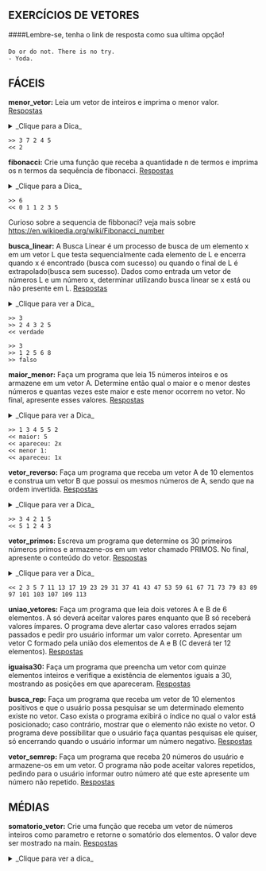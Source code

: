 ## EXERCÍCIOS DE VETORES

####Lembre-se, tenha o link de resposta como sua ultima opção!
####
```
Do or do not. There is no try.
- Yoda.
```

## FÁCEIS

**menor_vetor:** Leia um vetor de inteiros e imprima o menor valor.  
[Respostas](03_vetores/menor_vetor.md)
<details><summary>_Clique para a Dica_</summary>
```
	percorra o vetor usando uma variavel auxiliar para guardar o menor valor encontrado
	sempre que achar alguem menor atualize o valor da variavel auxiliar no final o menor
	valor estara armazenado na variavel auxilliar.
```
</details>

	>> 3 7 2 4 5
	<< 2


**fibonacci:** Crie uma função que receba a quantidade n de termos e imprima os n termos da sequência de fibonacci.
[Respostas](03_vetores/fibonacci.md)
<details><summary>_Clique para a Dica_</summary>
```
inicie as duas primeiras posicoes com 0, 1 respectivamente
depois é so fazer um loop somando a posicao vet[n-1] + vet[n-2] ate o enesimo termo
```
</details>

	>> 6
	<< 0 1 1 2 3 5

Curioso sobre a sequencia de fibbonaci? veja mais sobre https://en.wikipedia.org/wiki/Fibonacci_number

**busca_linear:** A Busca Linear é um processo de busca de um elemento x em um vetor L que testa sequencialmente cada elemento de L e encerra quando x é encontrado (busca com sucesso) ou quando o final de L é extrapolado(busca sem sucesso). Dados como
entrada um vetor de números L e um número x, determinar utilizando busca linear se x está ou não presente em L.
[Respostas](03_vetores/busca_linear.md)
<details><summary>_Clique para ver a Dica_</summary>
```
	leia o numero
	de i <- 0 ate n-1
		se v[i] = numero
		retorne verdade
	retorne falso
```
</details>

	>> 3
	>> 2 4 3 2 5
	<< verdade

	>> 3
	>> 1 2 5 6 8
	>> falso

**maior_menor:** Faça um programa que leia 15 números inteiros e os armazene em um vetor A. Determine então qual o maior e o menor destes números e quantas vezes este maior e este menor ocorrem no vetor. No final, apresente esses valores.
[Respostas](03_vetores/maior_menor.md)
<details><summary>_Clique para ver a Dica_</summary>
```
	uma das formas de fazer eh a seguinte
	faca menor = A[0], maior = A[0]
	percorra o vetor sempre que encontrar um valor menor que a variavel menor atualize a variavel
	da mesma forma para o maior, no final voce tera o maior e menor
	entao basta percorrer o vetor novamente contando o numero de vezes que cada uma delas aparece
```
</details>

	>> 1 3 4 5 5 2
	<< maior: 5
	<< apareceu: 2x
	<< menor 1:
	<< apareceu: 1x

**vetor_reverso:** Faça um programa que receba um vetor A de 10 elementos e construa um vetor B que possui os mesmos números de A, sendo que na ordem invertida.
[Respostas](03_vetores/vetor_reverso.md)
<details><summary>_Clique para ver a Dica_</summary>
```
	depois de preencher o vetor A faca
	de i <- 0 até n-1 faca
		B[i] = A[n-1-i]
```
</details>

	>> 3 4 2 1 5
	<< 5 1 2 4 3

**vetor_primos:** Escreva um programa que determine os 30 primeiros números primos e armazene-os em um vetor chamado PRIMOS. No final, apresente o conteúdo do vetor.
[Respostas](03_vetores/vetor_primos.md)
<details><summary>_Clique para ver a Dica_</summary>
```
	use uma funcao que determina se um numero eh primo
	se tiver duvidas com isto olhe esta resolucao que fizemos na secao de lacos [Resolucao eh_primo](02_lacos/eh_primo.md)
	depois disto basta fazer um laco indo de 2 ate 100 (ate la voce ja tera encontrado 30 primos)
	e sempre que encontra um numero primo atraves da funcao eh_primo adicione ao vetor, quando tiver 30 numeros pare o laco
```
</details>

	<< 2 3 5 7 11 13 17 19 23 29 31 37 41 43 47 53 59 61 67 71 73 79 83 89 97 101 103 107 109 113

**uniao_vetores:** Faça um programa que leia dois vetores A e B de 6 elementos. A só deverá aceitar valores pares enquanto que B só receberá valores ímpares. O programa deve alertar caso valores errados sejam passados e pedir pro usuário informar um valor correto. Apresentar um vetor C formado pela união dos elementos de A e B (C deverá ter 12 elementos).
[Respostas](03_vetores/uniao_vetores.md)

**iguaisa30:** Faça um programa que preencha um vetor com quinze elementos inteiros e verifique a existência de elementos iguais a 30, mostrando as posições em que apareceram.
[Respostas](03_vetores/iguaisa30.md)

**busca_rep:** Faça um programa que receba um vetor de 10 elementos positivos e que o usuário possa pesquisar se um determinado elemento existe no vetor. Caso exista o programa exibirá o índice no qual o valor está posicionado; caso contrário, mostrar que o elemento não existe no vetor. O programa deve possibilitar que o usuário faça quantas pesquisas ele quiser, só encerrando quando o usuário informar um número negativo.
[Respostas](03_vetores/busca_rep.md)

**vetor_semrep:** Faça um programa que receba 20 números do usuário e armazene-os em um vetor. O programa não pode aceitar valores repetidos, pedindo para o usuário informar outro número até que este apresente um número não repetido.
[Respostas](03_vetores/vetor_semrep.md)

## MÉDIAS

**somatorio_vetor:** Crie uma função que receba um vetor de números inteiros como parametro e retorne o somatório dos elementos. O valor deve ser mostrado na main.
[Respostas](03_vetores/somatorio_vetor.md)
<details><summary>_Clique para ver a dica_</summary>
```
	SOMATORIO(vetor, tamanho)
		para i <- 0 ate tamanho-1 faca
			somatotal = somatotal + vetor[i]

		retorne somatotal
```
</details>

	>> 5
	>> 5 10 15 20 30
	<< 80


**media_vetor:** Crie uma função que receba um vetor de números inteiros como parametro e retorne a media dos elementos.
O valor deve ser mostrado na main.
[Respostas](03_vetores/media_vetor.md)
<details><summary>_Clique para ver a dica_</summary>
```
	faca uso da funcao somatorio vista acima.
	depois disto é só dividir o somatorio pelo numero de elementos
```
</details>

	>> 4
	>> 2.0 5.0 2.5 2.5
	<< 3.0


**pares_menos_impares:** Crie uma funcao que recebar um vetor de inteiros como entrada e retorne a soma dos elementos pares subtraida da soma dos elementos impares.
O valor deve ser mostrado na main.
[Respostas](03_vetores/pares_menos_impares.md)
<details><summary>_Clique para ver a dica_</summary>
```
	SOMA_PARES(vetor, tamanho)
		para i <- 0 ate tamanho-1 faca
			se vetor[i] divido por 2 resta 0
				somapares = somapares + vetor[i]
			se nao
				somaimpares = somaimpares + vetor[i]
	retorne somapares - somaimpares

```
</details>

	>> 5
	>> 2 4 8 1 3
	<< 10

**rotacao_direita:** Crie a funcao que rotacione um vetor a direita, isso significa colocar seus elementos uma posição adiante com exceção do último elemento que é transferido para a primeira posição.
Depois de usar a função mostre o vetor na main.
[Respostas](03_vetores/rotacao_direita.md)

**uniao_vetores:** Faça um programa que preencha dois vetores A e B com 5 numeros inteiros cada e faça a união de A e B em um vetor C, tal que C não contem elementos repetidos.
[Respostas](03_vetores/uniao_semrep.md)
<details><summary>_Clique para ver a Dica_</summary>
```
	percorra o vetor A, e para cada elemento de A chame a funcao auxiliar busca linear passando como o parametro o vetor C, se a busca retornar sucesso é porque o elemento é repetido, caso contrario basta inserir o valor no final de C (para isso use um marcador que guardara o indice da ultima posicao)
	faca o mesmo procedimento para o vetor B.
```
</details>

	>> 1 2 3 4 5
	>> 1 2 3 6 2
	<< 1 2 3 4 5 6

	>> 1 2 3 4 4
	>> 1 1 1 2 3
	<< 1 2 3 4

**intersecao_vetores:** Faça um programa que preencha dois vetores A e B com 5 numeros inteiros cada e faça a interseção de A e B em um vetor C, note que não pode haver elementos repetidos no vetor C.
[Respostas](03_vetores/intersecao_semrep.md)
<details><summary>_Clique para ver a Dica_</summary>
```
	use uma variavel auxiliar para guardar onde deve se adicionar o proximo elemento no vetor C.
	use a busca_linear para facilitar.

	primeiro faca
		para i <- 0 ate 5 faca
			se busca_linear(B, A[i]) && !busca_linear(C, A[i]) = verdade faca
				C[marcador] = A[i]
				marcador++

	depois basta fazer o mesmo para o vetor B
		para i <- 0 ate 5 faca
			se busca_linear(A, B[i]) && !busca_linear(C, B[i]) = verdade faca
				C[marcador] = B[i]
				marcador++
```
</details>

	>> 1 2 3 4 5
	>> 5 4 3 9 9
	<< 3 4 5

**vetores_ordenados:** Faca um programa que receba dois vetores ordenados e faca um merge dos dois em um novo vetor C de forma que o vetor C continue ordenado.
[Respostas](03_vetores/vetores_ordenados.md)
<details><summary>_Clique para ver a Dica_</summary>
```
	use um marcador para o vetor A, outro para o vetor B.
	enquanto o vetor C nao for preenchido faca
		se marcador A = tamanho A (isto indica que o vetor A ja foi totalmente checado)
			coloque o restante do vetor B no vetor C.
		se marcador B = tamanho B
			coloque o restante do vetor A no vetor C.
		se nao faca
			se A[marcadorA] < B[marcadorB]
				C[i] = A[marcadorA]
				marcadorA++
				i++;
			se nao se A[marcadorA] > B[marcadorB]
				C[i] = B[marcadorB]
				marcadorB++
				i++;
			se nao (caso sejam iguais)
				C[i] = A[marcadorA]
				i++
				marcadorA++
				C[i] = B[marcadorB]
				i++
				marcadorB++

```

</details>

	>> 1 2 3 4 5
	>> 3 4 9 12 13
	<< 1 2 3 3 4 4 5 9 12 13

	>> 1 1 1 1 6
	>> 4 5 6 7 8
	<< 1 1 1 1 4 5 6 6 7 8


**selection_sort:** Implemente o algoritmo selection sort.
[Respostas](03_vetores/selection_sort.md)
<details><summary>_Clique para ver a Dica_</summary>
```
para i <- 0 ate n faca
	para j <- i+1 ate n faca
	 se vetor[i] > vetor[j]
	 	troque vetor[i] <-> vetor[j]
```

</details>

	>> 1 3 5 2 6 4
	<< 1 2 3 4 5 6

**mediana_vetor:** Dado um vetor de tamanho n determinar a mediana deste vetor, lembre-se que a mediana é o elemento que separa a metade superior e a metade inferior, note que o vetor deve estar ordenado para isto.
[Respostas](03_vetores/mediana_vetor.md)
<details><summary>_Clique para ver a Dica_</summary>
```
comece ordenando o vetor
voce pode usar a funcao selection_sort vista anteriormente
depois de ordenar basta olhar se o numero de elementos for impar pegue o elemento na posicao |_n/2_| + 1
caso seja par pegue os elementos na posicao n/2 e n/2 + 1 e faca a media destes elementos

```
</details>

	>> 1 4 2 3 5
	<< 3.0

	>> 1 2 9 3 5 4
	<< 3.5

24. Dado um vetor de números naturais, reorganizar seus elementos de forma que dois números pares não fiquem vizinhos. Informar quando não for possível.

25. O embaralhamento de vetor, ou shuffle, consiste em redispor seus elementos em ordem aleatória. Dado um vetor de inteiros de entrada, embaralhar seus elementos.

27. Uma representação dígito-vetorial de um número natural n é um vetor contendo os dígitos de n justificados à direita e complementados com zeros à esquerda quando necessário. Por exemplo, a representação dígito vetorial de 15867 pode ser o vetor [1, 5, 8, 6, 7]. Dado um número natural como entrada construir sua representação dígito-vetorial.


# DIFÍCEIS

30. Um número é dito pandigital se seus dígitos são todos distintos entre si. Construir função que determine se um número passado como argumento é ou não pandigital.

**busca_binaria:** Implemente a busca binária, note que você pode optar por retornar o indice ou um booleano.
[Respostas](03_vetores/busca_binaria.md)
<details><summary>_Clique para ver a Dica_</summary>
```
busca_binaria(A, n, elem)
	p <- 0
	r <- n + 1
	enquanto p <- r-1 faca
		q <- |_(p+r)/2_|
		se A[q] < x
			entao p <- q
			senao r <- q
	retorne r
```
</details>

	>> 1 2 3 4 10
	>> 3
	<< verdadeiro

	>> 1 2 3 4 10
	>> 7
	<< falso
